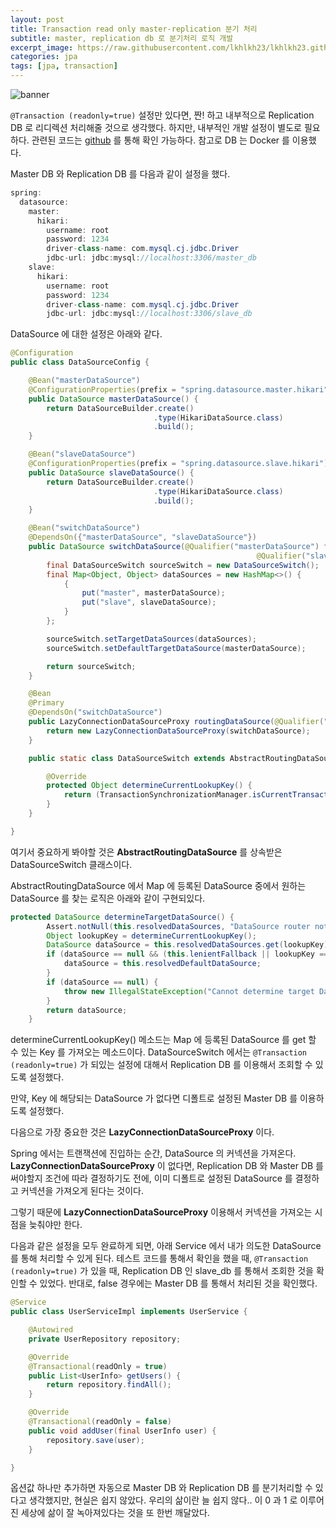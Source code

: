 ```yaml
---
layout: post
title: Transaction read only master-replication 분기 처리
subtitle: master, replication db 로 분기처리 로직 개발
excerpt_image: https://raw.githubusercontent.com/lkhlkh23/lkhlkh23.github.io/master/images/2023-12-26/banner.jpeg
categories: jpa
tags: [jpa, transaction]
---
```


![banner](https://raw.githubusercontent.com/lkhlkh23/lkhlkh23.github.io/master/images/2023-12-26/banner.jpeg)

`@Transaction (readonly=true)` 설정만 있다면, 짠! 하고 내부적으로 Replication DB 로 리디렉션 처리해줄 것으로 생각했다. 하지만, 내부적인 개발 설정이 별도로 필요하다. 관련된 코드는 [github](https://github.com/lkhlkh23/practice-transaction-route) 를 통해 확인 가능하다. 참고로 DB 는 Docker 를 이용했다.

Master DB 와 Replication DB 를 다음과 같이 설정을 했다.

```java
spring:
  datasource:
    master:
      hikari:
        username: root
        password: 1234
        driver-class-name: com.mysql.cj.jdbc.Driver
        jdbc-url: jdbc:mysql://localhost:3306/master_db
    slave:
      hikari:
        username: root
        password: 1234
        driver-class-name: com.mysql.cj.jdbc.Driver
        jdbc-url: jdbc:mysql://localhost:3306/slave_db
```

DataSource 에 대한 설정은 아래와 같다. 

```java
@Configuration
public class DataSourceConfig {

	@Bean("masterDataSource")
	@ConfigurationProperties(prefix = "spring.datasource.master.hikari")
	public DataSource masterDataSource() {
		return DataSourceBuilder.create()
								.type(HikariDataSource.class)
								.build();
	}

	@Bean("slaveDataSource")
	@ConfigurationProperties(prefix = "spring.datasource.slave.hikari")
	public DataSource slaveDataSource() {
		return DataSourceBuilder.create()
								.type(HikariDataSource.class)
								.build();
	}

	@Bean("switchDataSource")
	@DependsOn({"masterDataSource", "slaveDataSource"})
	public DataSource switchDataSource(@Qualifier("masterDataSource") final DataSource masterDataSource,
									                   @Qualifier("slaveDataSource") final DataSource slaveDataSource) {
		final DataSourceSwitch sourceSwitch = new DataSourceSwitch();
		final Map<Object, Object> dataSources = new HashMap<>() {
			{
				put("master", masterDataSource);
				put("slave", slaveDataSource);
			}
		};

		sourceSwitch.setTargetDataSources(dataSources);
		sourceSwitch.setDefaultTargetDataSource(masterDataSource);

		return sourceSwitch;
	}

	@Bean
	@Primary
	@DependsOn("switchDataSource")
	public LazyConnectionDataSourceProxy routingDataSource(@Qualifier("switchDataSource") final DataSource switchDataSource) {
		return new LazyConnectionDataSourceProxy(switchDataSource);
	}

	public static class DataSourceSwitch extends AbstractRoutingDataSource {

		@Override
		protected Object determineCurrentLookupKey() {
			return (TransactionSynchronizationManager.isCurrentTransactionReadOnly()) ? "slave" : "master";
		}
	}

}
```

여기서 중요하게 봐야할 것은 **AbstractRoutingDataSource** 를 상속받은 DataSourceSwitch 클래스이다.

AbstractRoutingDataSource 에서 Map 에 등록된 DataSource 중에서 원하는 DataSource 를 찾는 로직은 아래와 같이 구현되있다.

```java
protected DataSource determineTargetDataSource() {
		Assert.notNull(this.resolvedDataSources, "DataSource router not initialized");
		Object lookupKey = determineCurrentLookupKey();
		DataSource dataSource = this.resolvedDataSources.get(lookupKey);
		if (dataSource == null && (this.lenientFallback || lookupKey == null)) {
			dataSource = this.resolvedDefaultDataSource;
		}
		if (dataSource == null) {
			throw new IllegalStateException("Cannot determine target DataSource for lookup key [" + lookupKey + "]");
		}
		return dataSource;
	}
```

determineCurrentLookupKey() 메소드는 Map 에 등록된 DataSource 를 get 할 수 있는 Key 를 가져오는 메소드이다. DataSourceSwitch 에서는 `@Transaction (readonly=true)` 가 되있는 설정에 대해서 Replication DB 를 이용해서 조회할 수 있도록 설정했다.

만약, Key 에 해당되는 DataSource 가 없다면 디폴트로 설정된 Master DB 를 이용하도록 설정했다.

다음으로 가장 중요한 것은 **LazyConnectionDataSourceProxy** 이다.

Spring 에서는 트랜잭션에 진입하는 순간, DataSource 의 커넥션을 가져온다.  **LazyConnectionDataSourceProxy** 이 없다면,  Replication DB 와 Master DB 를 써야할지 조건에 따라 결정하기도 전에, 이미 디폴트로 설정된 DataSource 를 결정하고 커넥션을 가져오게 된다는 것이다.

그렇기 때문에 **LazyConnectionDataSourceProxy** 이용해서 커넥션을 가져오는 시점을 늦춰야만 한다. 

다음과 같은 설정을 모두 완료하게 되면, 아래 Service 에서 내가 의도한 DataSource 를 통해 처리할 수 있게 된다. 테스트 코드를 통해서 확인을 했을 때, `@Transaction (readonly=true)` 가 있을 때, Replication DB 인 slave_db 를 통해서 조회한 것을 확인할 수 있었다. 반대로, false 경우에는 Master DB 를 통해서 처리된 것을 확인했다.

```java
@Service
public class UserServiceImpl implements UserService {

	@Autowired
	private UserRepository repository;

	@Override
	@Transactional(readOnly = true)
	public List<UserInfo> getUsers() {
		return repository.findAll();
	}

	@Override
	@Transactional(readOnly = false)
	public void addUser(final UserInfo user) {
		repository.save(user);
	}

}
```

옵션값 하나만 추가하면 자동으로 Master DB 와 Replication DB 를 분기처리할 수 있다고 생각했지만, 현실은 쉽지 않았다. 우리의 삶이란 늘 쉽지 않다.. 이 0 과 1 로 이루어진 세상에 삶이 잘 녹아져있다는 것을 또 한번 깨달았다.
